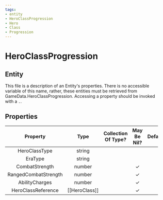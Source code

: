 ```yaml
---
tags:
- entity
- HeroClassProgression
- Hero
- Class
- Progression
---
```

# HeroClassProgression
## Entity
This file is a description of an Entity's properties. There is no accessible variable of this name, rather, these entities must be retrieved from GameData.HeroClassProgression. Accessing a property should be invoked with a `.`.
## Properties
|	Property	|	Type	|	Collection Of Type?	|	May Be Nil?	|	Default	|	References	|	Key	|	Notes	|
|	:-:	|	:-:	|	:-:	|	:-:	|	:-:	|	:-:	|	:-:	|	-:	|
|	HeroClassType	|	string	|		|		|		|	[[HeroClass]].HeroClassType	|		|	|
|	EraType	|	string	|		|		|		|		|		|	|
|	CombatStrength	|	number	|		|	✓	|		|		|		|	|
|	RangedCombatStrength	|	number	|		|	✓	|		|		|		|	|
|	AbilityCharges	|	number	|		|	✓	|		|		|		|	|
|	HeroClassReference	|	[[HeroClass]]	|		|	✓	|		|		|		|	|
